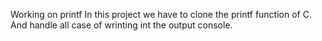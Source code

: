 Working on printf
In this project we have to clone the printf
function of C.
And handle all case of wrinting
int the output console.
